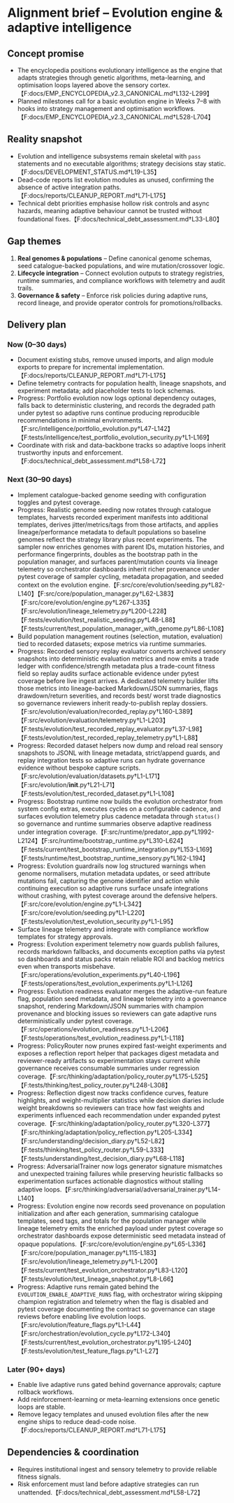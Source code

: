 # Alignment brief – Evolution engine & adaptive intelligence

## Concept promise

- The encyclopedia positions evolutionary intelligence as the engine that adapts
  strategies through genetic algorithms, meta-learning, and optimisation loops
  layered above the sensory cortex.【F:docs/EMP_ENCYCLOPEDIA_v2.3_CANONICAL.md†L132-L299】
- Planned milestones call for a basic evolution engine in Weeks 7–8 with hooks
  into strategy management and optimisation workflows.【F:docs/EMP_ENCYCLOPEDIA_v2.3_CANONICAL.md†L528-L704】

## Reality snapshot

- Evolution and intelligence subsystems remain skeletal with `pass` statements
  and no executable algorithms; strategy decisions stay static.【F:docs/DEVELOPMENT_STATUS.md†L19-L35】
- Dead-code reports list evolution modules as unused, confirming the absence of
  active integration paths.【F:docs/reports/CLEANUP_REPORT.md†L71-L175】
- Technical debt priorities emphasise hollow risk controls and async hazards,
  meaning adaptive behaviour cannot be trusted without foundational fixes.【F:docs/technical_debt_assessment.md†L33-L80】

## Gap themes

1. **Real genomes & populations** – Define canonical genome schemas, seed
   catalogue-backed populations, and wire mutation/crossover logic.
2. **Lifecycle integration** – Connect evolution outputs to strategy registries,
   runtime summaries, and compliance workflows with telemetry and audit trails.
3. **Governance & safety** – Enforce risk policies during adaptive runs, record
   lineage, and provide operator controls for promotions/rollbacks.

## Delivery plan

### Now (0–30 days)

- Document existing stubs, remove unused imports, and align module exports to
  prepare for incremental implementation.【F:docs/reports/CLEANUP_REPORT.md†L71-L175】
- Define telemetry contracts for population health, lineage snapshots, and
  experiment metadata; add placeholder tests to lock schemas.
- Progress: Portfolio evolution now logs optional dependency outages, falls back
  to deterministic clustering, and records the degraded path under pytest so
  adaptive runs continue producing reproducible recommendations in minimal
  environments.【F:src/intelligence/portfolio_evolution.py†L47-L142】【F:tests/intelligence/test_portfolio_evolution_security.py†L1-L169】
- Coordinate with risk and data-backbone tracks so adaptive loops inherit
  trustworthy inputs and enforcement.【F:docs/technical_debt_assessment.md†L58-L72】

### Next (30–90 days)

- Implement catalogue-backed genome seeding with configuration toggles and pytest
  coverage.
- Progress: Realistic genome seeding now rotates through catalogue templates,
  harvests recorded experiment manifests into additional templates, derives
  jitter/metrics/tags from those artifacts, and applies lineage/performance
  metadata to default populations so baseline genomes reflect the strategy
  library plus recent experiments. The sampler now enriches genomes with parent
  IDs, mutation histories, and performance fingerprints, doubles as the bootstrap
  path in the population manager, and surfaces parent/mutation counts via lineage
  telemetry so orchestrator dashboards inherit richer provenance under pytest
  coverage of sampler cycling, metadata propagation, and seeded context on the
  evolution engine.【F:src/core/evolution/seeding.py†L82-L140】【F:src/core/population_manager.py†L62-L383】【F:src/core/evolution/engine.py†L267-L335】【F:src/evolution/lineage_telemetry.py†L200-L228】【F:tests/evolution/test_realistic_seeding.py†L48-L88】【F:tests/current/test_population_manager_with_genome.py†L86-L108】
- Build population management routines (selection, mutation, evaluation) tied to
  recorded datasets; expose metrics via runtime summaries.
- Progress: Recorded sensory replay evaluator converts archived sensory
  snapshots into deterministic evaluation metrics and now emits a trade ledger
  with confidence/strength metadata plus a trade-count fitness field so replay
  audits surface actionable evidence under pytest coverage before live ingest
  arrives. A dedicated telemetry builder lifts those metrics into lineage-backed
  Markdown/JSON summaries, flags drawdown/return severities, and records best/
  worst trade diagnostics so governance reviewers inherit ready-to-publish
  replay dossiers.【F:src/evolution/evaluation/recorded_replay.py†L160-L389】【F:src/evolution/evaluation/telemetry.py†L1-L203】【F:tests/evolution/test_recorded_replay_evaluator.py†L37-L98】【F:tests/evolution/test_recorded_replay_telemetry.py†L1-L88】
- Progress: Recorded dataset helpers now dump and reload real sensory snapshots
  to JSONL with lineage metadata, strict/append guards, and replay integration
  tests so adaptive runs can hydrate governance evidence without bespoke
  capture scripts.【F:src/evolution/evaluation/datasets.py†L1-L171】【F:src/evolution/__init__.py†L21-L71】【F:tests/evolution/test_recorded_dataset.py†L1-L108】
- Progress: Bootstrap runtime now builds the evolution orchestrator from system
  config extras, executes cycles on a configurable cadence, and surfaces
  evolution telemetry plus cadence metadata through `status()` so governance and
  runtime summaries observe adaptive readiness under integration coverage.【F:src/runtime/predator_app.py†L1992-L2124】【F:src/runtime/bootstrap_runtime.py†L310-L624】【F:tests/current/test_bootstrap_runtime_integration.py†L153-L169】【F:tests/runtime/test_bootstrap_runtime_sensory.py†L162-L194】
- Progress: Evolution guardrails now log structured warnings when genome
  normalisers, mutation metadata updates, or seed attribute mutations fail,
  capturing the genome identifier and action while continuing execution so
  adaptive runs surface unsafe integrations without crashing, with pytest
  coverage around the defensive helpers.【F:src/core/evolution/engine.py†L1-L342】【F:src/core/evolution/seeding.py†L1-L220】【F:tests/evolution/test_evolution_security.py†L1-L95】
- Surface lineage telemetry and integrate with compliance workflow templates for
  strategy approvals.
- Progress: Evolution experiment telemetry now guards publish failures, records
  markdown fallbacks, and documents exception paths via pytest so dashboards and
  status packs retain reliable ROI and backlog metrics even when transports
  misbehave.【F:src/operations/evolution_experiments.py†L40-L196】【F:tests/operations/test_evolution_experiments.py†L1-L126】
- Progress: Evolution readiness evaluator merges the adaptive-run feature flag,
  population seed metadata, and lineage telemetry into a governance snapshot,
  rendering Markdown/JSON summaries with champion provenance and blocking issues
  so reviewers can gate adaptive runs deterministically under pytest coverage.【F:src/operations/evolution_readiness.py†L1-L206】【F:tests/operations/test_evolution_readiness.py†L1-L118】
- Progress: PolicyRouter now prunes expired fast-weight experiments and exposes
  a reflection report helper that packages digest metadata and reviewer-ready
  artifacts so experimentation stays current while governance receives
  consumable summaries under regression coverage.【F:src/thinking/adaptation/policy_router.py†L175-L525】【F:tests/thinking/test_policy_router.py†L248-L308】
- Progress: Reflection digest now tracks confidence curves, feature highlights,
  and weight-multiplier statistics while decision diaries include weight
  breakdowns so reviewers can trace how fast weights and experiments influenced
  each recommendation under expanded pytest coverage.【F:src/thinking/adaptation/policy_router.py†L320-L377】【F:src/thinking/adaptation/policy_reflection.py†L205-L334】【F:src/understanding/decision_diary.py†L52-L82】【F:tests/thinking/test_policy_router.py†L59-L333】【F:tests/understanding/test_decision_diary.py†L68-L118】
- Progress: AdversarialTrainer now logs generator signature mismatches and
  unexpected training failures while preserving heuristic fallbacks so
  experimentation surfaces actionable diagnostics without stalling adaptive
  loops.【F:src/thinking/adversarial/adversarial_trainer.py†L14-L140】
- Progress: Evolution engine now records seed provenance on population
  initialization and after each generation, summarising catalogue templates,
  seed tags, and totals for the population manager while lineage telemetry emits
  the enriched payload under pytest coverage so orchestrator dashboards expose
  deterministic seed metadata instead of opaque populations.【F:src/core/evolution/engine.py†L65-L336】【F:src/core/population_manager.py†L115-L183】【F:src/evolution/lineage_telemetry.py†L1-L200】【F:tests/current/test_evolution_orchestrator.py†L83-L120】【F:tests/evolution/test_lineage_snapshot.py†L8-L66】
- Progress: Adaptive runs remain gated behind the `EVOLUTION_ENABLE_ADAPTIVE_RUNS`
  flag, with orchestrator wiring skipping champion registration and telemetry
  when the flag is disabled and pytest coverage documenting the contract so
  governance can stage reviews before enabling live evolution loops.【F:src/evolution/feature_flags.py†L1-L44】【F:src/orchestration/evolution_cycle.py†L172-L340】【F:tests/current/test_evolution_orchestrator.py†L195-L240】【F:tests/evolution/test_feature_flags.py†L1-L27】

### Later (90+ days)

- Enable live adaptive runs gated behind governance approvals; capture rollback
  workflows.
- Add reinforcement-learning or meta-learning extensions once genetic loops are
  stable.
- Remove legacy templates and unused evolution files after the new engine ships
  to reduce dead-code noise.【F:docs/reports/CLEANUP_REPORT.md†L71-L175】

## Dependencies & coordination

- Requires institutional ingest and sensory telemetry to provide reliable fitness
  signals.
- Risk enforcement must land before adaptive strategies can run unattended.【F:docs/technical_debt_assessment.md†L58-L72】
